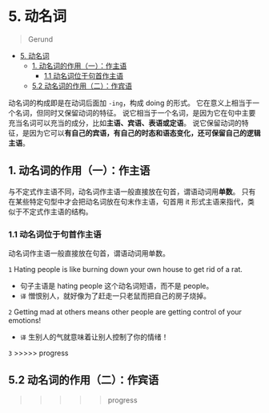 # 5. 动名词

> Gerund

- [5. 动名词](#5-动名词)
  - [1. 动名词的作用（一）：作主语](#1-动名词的作用一作主语)
    - [1.1 动名词位于句首作主语](#11-动名词位于句首作主语)
  - [5.2 动名词的作用（二）：作宾语](#52-动名词的作用二作宾语)

动名词的构成即是在动词后面加 `-ing`，构成 doing 的形式。
它在意义上相当于一个名词，但同时又保留动词的特征。
说它相当于一个名词，是因为它在句中主要充当名词可以充当的成分，比如**主语、宾语、表语或定语**。
说它保留动词的特征，是因为它可以**有自己的宾语，有自己的时态和语态变化，还可保留自己的逻辑主语**。

## 1. 动名词的作用（一）：作主语

与不定式作主语不同，动名词作主语一般直接放在句首，谓语动词用**单数**。
只有在某些特定句型中才会把动名词放在句末作主语，句首用 it 形式主语来指代，类似于不定式作主语的结构。

### 1.1 动名词位于句首作主语

动名词作主语一般直接放在句首，谓语动词用单数。

`1` Hating people is like burning down your own house to get rid of a rat.

- 句子主语是 hating people 这个动名词短语，而不是 people。
- `译` 憎恨别人，就好像为了赶走一只老鼠而把自己的房子烧掉。

`2` Getting mad at others means other people are getting control of your
emotions!

- `译` 生别人的气就意味着让别人控制了你的情绪！

`3` >>>>> progress

## 5.2 动名词的作用（二）：作宾语

>>>>> progress
